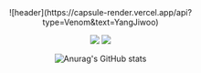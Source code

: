 <div align="center">
  ![header](https://capsule-render.vercel.app/api?type=Venom&text=YangJiwoo)

  <a href="https://jiwooprogramming.tistory.com" target="_blank"><img src="https://img.shields.io/badge/Tistory-ff6633?style=flat&logo=Tistory&logoColor=ffffff"/></a>
  <a href="https://www.instagram.com/jiwoo_8_1" target="_blank"><img src="https://img.shields.io/badge/Instagram-ff00ff?style=flat&logo=Instagram&logoColor=ffffff"/></a>

  ![Anurag's GitHub stats](https://github-readme-stats.vercel.app/api?username=YangjiwooGN&theme=outrun&show_icons=true)
</div>
<!--
**YangjiwooGN/YangjiwooGN** is a ✨ _special_ ✨ repository because its `README.md` (this file) appears on your GitHub profile.

Here are some ideas to get you started:

- 🔭 I’m currently working on ...
- 🌱 I’m currently learning ...
- 👯 I’m looking to collaborate on ...
- 🤔 I’m looking for help with ...
- 💬 Ask me about ...
- 📫 How to reach me: ...
- 😄 Pronouns: ...
- ⚡ Fun fact: ...
-->
